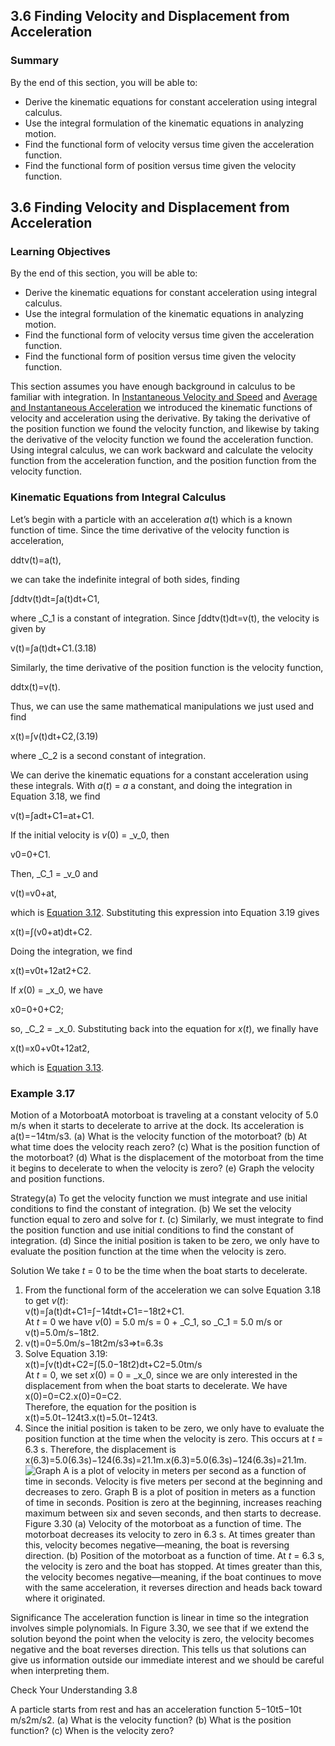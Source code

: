 ##  3.6 Finding Velocity and Displacement from Acceleration 

### Summary

By the end of this section, you will be able to: 

  - Derive the kinematic equations for constant acceleration using integral calculus.
  - Use the integral formulation of the kinematic equations in analyzing motion.
  - Find the functional form of velocity versus time given the acceleration function.
  - Find the functional form of position versus time given the velocity function.

## 3.6 Finding Velocity and Displacement from Acceleration

### Learning Objectives

By the end of this section, you will be able to: 

  - Derive the kinematic equations for constant acceleration using integral calculus.
  - Use the integral formulation of the kinematic equations in analyzing motion.
  - Find the functional form of velocity versus time given the acceleration function.
  - Find the functional form of position versus time given the velocity function.

This section assumes you have enough background in calculus to be familiar with integration. In [Instantaneous Velocity and Speed][1] and [Average and Instantaneous Acceleration][2] we introduced the kinematic functions of velocity and acceleration using the derivative. By taking the derivative of the position function we found the velocity function, and likewise by taking the derivative of the velocity function we found the acceleration function. Using integral calculus, we can work backward and calculate the velocity function from the acceleration function, and the position function from the velocity function.

### Kinematic Equations from Integral Calculus

Let’s begin with a particle with an acceleration _a_(t) which is a known function of time. Since the time derivative of the velocity function is acceleration,

ddtv(t)=a(t),

we can take the indefinite integral of both sides, finding

∫ddtv(t)dt=∫a(t)dt+C1,

where _C_1 is a constant of integration. Since ∫ddtv(t)dt=v(t), the velocity is given by

v(t)=∫a(t)dt+C1.(3.18) 

Similarly, the time derivative of the position function is the velocity function,

ddtx(t)=v(t).

Thus, we can use the same mathematical manipulations we just used and find

x(t)=∫v(t)dt+C2,(3.19) 

where _C_2 is a second constant of integration.

We can derive the kinematic equations for a constant acceleration using these integrals. With _a_(_t_) = _a_ a constant, and doing the integration in Equation 3.18, we find

v(t)=∫adt+C1=at+C1.

If the initial velocity is _v_(0) = _v_0, then

v0=0+C1.

Then, _C_1 = _v_0 and

v(t)=v0+at,

which is [Equation 3.12][3]. Substituting this expression into Equation 3.19 gives

x(t)=∫(v0+at)dt+C2.

Doing the integration, we find

x(t)=v0t+12at2+C2.

If _x_(0) = _x_0, we have

x0=0+0+C2;

so, _C_2 = _x_0. Substituting back into the equation for _x_(_t_), we finally have

x(t)=x0+v0t+12at2,

which is [Equation 3.13][4].

### Example 3.17 

Motion of a MotorboatA motorboat is traveling at a constant velocity of 5.0 m/s when it starts to decelerate to arrive at the dock. Its acceleration is a(t)=−14tm/s3. (a) What is the velocity function of the motorboat? (b) At what time does the velocity reach zero? (c) What is the position function of the motorboat? (d) What is the displacement of the motorboat from the time it begins to decelerate to when the velocity is zero? (e) Graph the velocity and position functions.

Strategy(a) To get the velocity function we must integrate and use initial conditions to find the constant of integration. (b) We set the velocity function equal to zero and solve for _t_. (c) Similarly, we must integrate to find the position function and use initial conditions to find the constant of integration. (d) Since the initial position is taken to be zero, we only have to evaluate the position function at the time when the velocity is zero.

Solution We take _t_ = 0 to be the time when the boat starts to decelerate.

  1. From the functional form of the acceleration we can solve Equation 3.18 to get _v_(_t_):  
v(t)=∫a(t)dt+C1=∫−14tdt+C1=−18t2+C1.  
At _t_ = 0 we have _v_(0) = 5.0 m/s = 0 + _C_1, so _C_1 = 5.0 m/s or v(t)=5.0m/s−18t2.
  2. v(t)=0=5.0m/s−18t2m/s3⇒t=6.3s
  3. Solve Equation 3.19:  
x(t)=∫v(t)dt+C2=∫(5.0−18t2)dt+C2=5.0tm/s  
At _t_ = 0, we set _x_(0) = 0 = _x_0, since we are only interested in the displacement from when the boat starts to decelerate. We have  
x(0)=0=C2.x(0)=0=C2.  
Therefore, the equation for the position is  
x(t)=5.0t−124t3.x(t)=5.0t−124t3.
  4. Since the initial position is taken to be zero, we only have to evaluate the position function at the time when the velocity is zero. This occurs at _t_ = 6.3 s. Therefore, the displacement is  
x(6.3)=5.0(6.3s)−124(6.3s)=21.1m.x(6.3)=5.0(6.3s)−124(6.3s)=21.1m.
![Graph A is a plot of velocity in meters per second as a function of time in seconds. Velocity is five meters per second at the beginning and decreases to zero. Graph B is a plot of position in meters as a function of time in seconds. Position is zero at the beginning, increases reaching maximum between six and seven seconds, and then starts to decrease.][5] Figure 3.30 (a) Velocity of the motorboat as a function of time. The motorboat decreases its velocity to zero in 6.3 s. At times greater than this, velocity becomes negative—meaning, the boat is reversing direction. (b) Position of the motorboat as a function of time. At _t_ = 6.3 s, the velocity is zero and the boat has stopped. At times greater than this, the velocity becomes negative—meaning, if the boat continues to move with the same acceleration, it reverses direction and heads back toward where it originated. 

Significance The acceleration function is linear in time so the integration involves simple polynomials. In Figure 3.30, we see that if we extend the solution beyond the point when the velocity is zero, the velocity becomes negative and the boat reverses direction. This tells us that solutions can give us information outside our immediate interest and we should be careful when interpreting them.

Check Your Understanding 3.8 

A particle starts from rest and has an acceleration function 5−10t5−10t m/s2m/s2. (a) What is the velocity function? (b) What is the position function? (c) When is the velocity zero?

   [1]: /contents/d50f6e32-0fda-46ef-a362-9bd36ca7c97d@11.28:123f28de-76db-4d9a-a2d1-919a1d7f25a2@10
   [2]: /contents/d50f6e32-0fda-46ef-a362-9bd36ca7c97d@11.28:f6c1853f-e5aa-43a9-95a8-ce02e68536a1@14
   [3]: /contents/d50f6e32-0fda-46ef-a362-9bd36ca7c97d@11.28:d8133443-59e9-41e8-a628-d3fb8cb1f305@13#fs-id1168329196739
   [4]: /contents/d50f6e32-0fda-46ef-a362-9bd36ca7c97d@11.28:d8133443-59e9-41e8-a628-d3fb8cb1f305@13#fs-id1168326833119
   [5]: https://cnx.org/resources/ae5e63e3de6b1ce0574b439fea7fa81ecd2125b1

